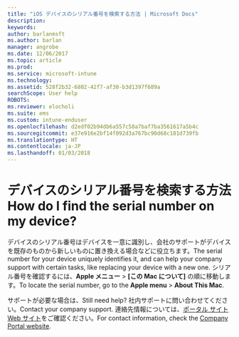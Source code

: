 ```yaml
---
title: "iOS デバイスのシリアル番号を検索する方法 | Microsoft Docs"
description: 
keywords: 
author: barlanmsft
ms.author: barlan
manager: angrobe
ms.date: 12/06/2017
ms.topic: article
ms.prod: 
ms.service: microsoft-intune
ms.technology: 
ms.assetid: 528f2b32-6802-42f7-af30-b3d1397f689a
searchScope: User help
ROBOTS: 
ms.reviewer: elocholi
ms.suite: ems
ms.custom: intune-enduser
ms.openlocfilehash: d2edf02b94db6a557c58a7baf7ba3561617a5b4c
ms.sourcegitcommit: e37e916e2bf14f092d3a767bc90d68c181d739fb
ms.translationtype: HT
ms.contentlocale: ja-JP
ms.lasthandoff: 01/03/2018
---
```

# <a name="how-do-i-find-the-serial-number-on-my-device"></a><span data-ttu-id="7c5cc-103">デバイスのシリアル番号を検索する方法</span><span class="sxs-lookup"><span data-stu-id="7c5cc-103">How do I find the serial number on my device?</span></span>

<span data-ttu-id="7c5cc-104">デバイスのシリアル番号はデバイスを一意に識別し、会社のサポートがデバイスを既存のものから新しいものに置き換える場合などに役立ちます。</span><span class="sxs-lookup"><span data-stu-id="7c5cc-104">The serial number for your device uniquely identifies it, and can help your company support with certain tasks, like replacing your device with a new one.</span></span> <span data-ttu-id="7c5cc-105">シリアル番号を確認するには、**Apple メニュー** > **[この Mac について]** の順に移動します。</span><span class="sxs-lookup"><span data-stu-id="7c5cc-105">To locate the serial number, go to the **Apple menu** > **About This Mac**.</span></span>

<span data-ttu-id="7c5cc-106">サポートが必要な場合は、</span><span class="sxs-lookup"><span data-stu-id="7c5cc-106">Still need help?</span></span> <span data-ttu-id="7c5cc-107">社内サポートに問い合わせてください。</span><span class="sxs-lookup"><span data-stu-id="7c5cc-107">Contact your company support.</span></span> <span data-ttu-id="7c5cc-108">連絡先情報については、[ポータル サイト Web サイト](https://portal.manage.microsoft.com#HelpDeskDialog)をご確認ください。</span><span class="sxs-lookup"><span data-stu-id="7c5cc-108">For contact information, check the [Company Portal website](https://portal.manage.microsoft.com#HelpDeskDialog).</span></span>
